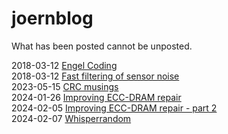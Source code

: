 # joernblog

What has been posted cannot be unposted.

2018-03-12 [Engel Coding](engel_coding.md)  
2018-03-12 [Fast filtering of sensor noise](sensor_noise.md)  
2023-05-15 [CRC musings](crc.md)  
2024-01-26 [Improving ECC-DRAM repair](ldpc_ecc.md)  
2024-02-05 [Improving ECC-DRAM repair - part 2](ldpc_chipkill.md)  
2024-02-07 [Whisperrandom](whisperrandom.md)

